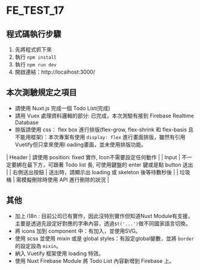 # FE_TEST_17

## 程式碼執行步驟

1. 先將程式抓下來
2. 執行 `npm install`
3. 執行 `npm run dev`
4. 開啟連結：http://localhost:3000/

## 本次測驗規定之項目

* 請使用 Nuxt.js 完成一個 Todo List(完成)
* 請用 Vuex 處理資料邏輯的部分: 已完成，本次測驗有接到 Firebase Realtime Database
* 排版請使用 css： flex box 進行排版(flex-grow, flex-shrink 和 flex-basis 且不能用框架)：本次專案有使用 `display: flex` 進行畫面排版，雖然有引用Vuetify但只拿來使用l
oading畫面，並未使用排版功能。

|  Header   | 請使用 position: fixed 實作, Icon不需要設定任何動作  |
|  Input  | 不一定要綁在最下方，可跟著 Todo list 長, 可使用鍵盤的 enter 鍵或是點 button 送出  |
| 右側送出按鈕 | 送出時，請顯示出 loading 或 skeleton 後等待數秒後 |
| 垃圾桶  | 需模擬刪除時使用 API 進行刪除的狀況 |

## 其他
* 加上 i18n : 目前公司已有實作，因此沒特別實作但知道Nuxt Module有支援，主要是透過先設定好對應的字串內容，透過`$t('...')`做不同國家語言切換。
* 將 icons 加到 component 中：有加入，並使用SVG。
* 使用 scss 並使用 mixin 或是 global styles：有設定global變數，並將 `border` 的設定設為 `mixin`。
* 納入 Vuetify 框架使用 loading 特效。
* 使用 Nuxt Firebase Module 將 Todo List 內容新增到 Firebase 上。
